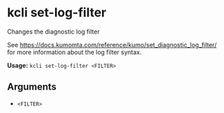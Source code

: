 # kcli set-log-filter


Changes the diagnostic log filter

See <https://docs.kumomta.com/reference/kumo/set_diagnostic_log_filter/> for more information about the log filter syntax.


**Usage:** `kcli set-log-filter <FILTER>`

## Arguments


* `<FILTER>`



